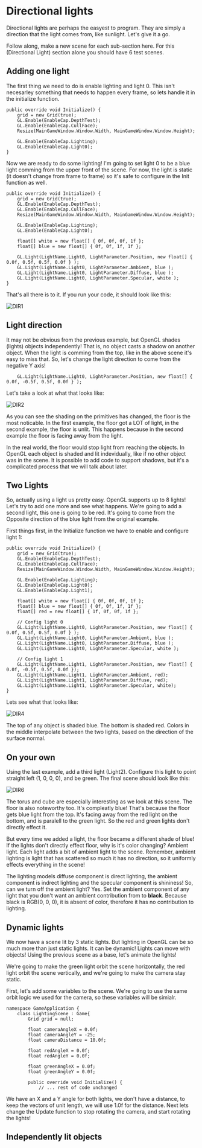 # Directional lights
Directional lights are perhaps the easyest to program. They are simply a direction that the light comes from, like sunlight. Let's give it a go.

Follow along, make a new scene for each sub-section here. For this (Directional Light) section alone you should have 6 test scenes.

## Adding one light

The first thing we need to do is enable lighting and light 0. This isn't necesarley something that needs to happen every frame, so lets handle it in the initialize function.

```
public override void Initialize() {
    grid = new Grid(true);
    GL.Enable(EnableCap.DepthTest);
    GL.Enable(EnableCap.CullFace);
    Resize(MainGameWindow.Window.Width, MainGameWindow.Window.Height);

    GL.Enable(EnableCap.Lighting);
    GL.Enable(EnableCap.Light0);
}
```

Now we are ready to do some lighting! I'm going to set light 0 to be a blue light comming from the upper front of the scene. For now, the light is static (it doesn't change from frame to frame) so it's safe to configure in the Init function as well.

```
public override void Initialize() {
    grid = new Grid(true);
    GL.Enable(EnableCap.DepthTest);
    GL.Enable(EnableCap.CullFace);
    Resize(MainGameWindow.Window.Width, MainGameWindow.Window.Height);

    GL.Enable(EnableCap.Lighting);
    GL.Enable(EnableCap.Light0);

    float[] white = new float[] { 0f, 0f, 0f, 1f };
    float[] blue = new float[] { 0f, 0f, 1f, 1f };

    GL.Light(LightName.Light0, LightParameter.Position, new float[] { 0.0f, 0.5f, 0.5f, 0.0f } );
    GL.Light(LightName.Light0, LightParameter.Ambient, blue );
    GL.Light(LightName.Light0, LightParameter.Diffuse, blue );
    GL.Light(LightName.Light0, LightParameter.Specular, white );
}
```

That's all there is to it. If you run your code, it should look like this:

![DIR1](directional3.png)

## Light direction

It may not be obvious from the previous example, but OpenGL shades (lights) objects independently! That is, no object casts a shadow on another object. When the light is comming from the top, like in the above scene it's easy to miss that. So, let's change the light direction to come from the negative Y axis!

```
    GL.Light(LightName.Light0, LightParameter.Position, new float[] { 0.0f, -0.5f, 0.5f, 0.0f } );
```

Let's take a look at what that looks like:

![DIR2](directional2.png)

As you can see the shading on the primitives has changed, the floor is the most noticable. In the first example, the floor got a LOT of light, in the second example, the floor is unlit. This happens because in the second example the floor is facing away from the light.

In the real world, the floor would stop light from reaching the objects. In OpenGL each object is shaded and lit indevidually, like if no other object was in the scene. It is possible to add code to support shadows, but it's a complicated process that we will talk about later.

## Two Lights
So, actually using a light us pretty easy. OpenGL supports up to 8 lights! Let's try to add one more and see what happens. We're going to add a second light, this one is going to be red. It's going to come from the Opposite direction of the blue light from the original example.

First things first, in the Initialize function we have to enable and configure light 1:

```
public override void Initialize() {
    grid = new Grid(true);
    GL.Enable(EnableCap.DepthTest);
    GL.Enable(EnableCap.CullFace);
    Resize(MainGameWindow.Window.Width, MainGameWindow.Window.Height);

    GL.Enable(EnableCap.Lighting);
    GL.Enable(EnableCap.Light0);
    GL.Enable(EnableCap.Light1);

    float[] white = new float[] { 0f, 0f, 0f, 1f };
    float[] blue = new float[] { 0f, 0f, 1f, 1f };
    float[] red = new float[] { 1f, 0f, 0f, 1f };

    // Config light 0
    GL.Light(LightName.Light0, LightParameter.Position, new float[] { 0.0f, 0.5f, 0.5f, 0.0f } );
    GL.Light(LightName.Light0, LightParameter.Ambient, blue );
    GL.Light(LightName.Light0, LightParameter.Diffuse, blue );
    GL.Light(LightName.Light0, LightParameter.Specular, white );

    // Config light 1
    GL.Light(LightName.Light1, LightParameter.Position, new float[] { 0.0f, -0.5f, 0.5f, 0.0f });
    GL.Light(LightName.Light1, LightParameter.Ambient, red);
    GL.Light(LightName.Light1, LightParameter.Diffuse, red);
    GL.Light(LightName.Light1, LightParameter.Specular, white);
}
```

Lets see what that looks like:

![DIR4](directional5.png)

The top of any object is shaded blue. The bottom is shaded red. Colors in the middle interpolate between the two lights, based on the direction of the surface normal.

## On your own
Using the last example, add a third light (Light2). Configure this light to point straight left (1, 0, 0, 0), and be green. The final scene should look like this:

![DIR6](directional6.png)

The torus and cube are especially interesting as we look at this scene. The floor is also noteworthy too. It's compleatly blue! That's because the floor gets blue light from the top. It's facing away from the red light on the bottom, and is paralell to the green light. So the red and green lights don't directly effect it.

But every time we added a light, the floor became a different shade of blue! If the lights don't directly effect floor, why is it's color changing? Ambient light. Each light adds a bit of ambient light to the scene. Remember, ambient lighting is light that has scattered so much it has no direction, so it uniformly effects everything in the scene!

The lighting models diffuse component is direct lighting, the ambient component is indrect lighting and the specular component is shininess! So, can we turn off the ambient light? Yes. Set the ambient component of any light that you don't want an ambient contribution from to __black__. Because black is RGB(0, 0, 0), it is absent of color, therefore it has no contribution to lighting.

## Dynamic lights
We now have a scene lit by 3 static lights. But lighting in OpenGL can be so much more than just static lights. It can be dynamic! Lights can move with objects! Using the previous scene as a base, let's animate the lights! 

We're going to make the green light orbit the scene horizontally, the red light orbit the scene vertically, and we're going to make the camera stay static.

First, let's add some variables to the scene. We're going to use the same orbit logic we used for the camera, so these variables will be simialr.

```
namespace GameApplication {
    class LightingScene : Game{
        Grid grid = null;

        float cameraAngleX = 0.0f;
        float cameraAngleY = -25;
        float cameraDistance = 10.0f;

        float redAngleX = 0.0f;
        float redAngleY = 0.0f;

        float greenAngleX = 0.0f;
        float greenAngleY = 0.0f;

        public override void Initialize() {
            // ... rest of code unchanged
```

We have an X and a Y angle for both lights, we don't have a distance, to keep the vectors of unit length, we will use 1.0f for the distance. Next lets change the Update function to stop rotating the camera, and start rotating the lights!

## Independently lit objects

